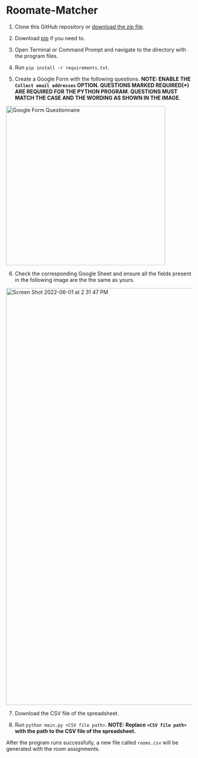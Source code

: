 # Roomate-Matcher

1. Clone this GitHub repository or [download the zip file](https://github.com/akhil-datla/Roommate-Matcher/archive/refs/heads/main.zip).

2. Download [pip](https://pip.pypa.io/en/stable/installation/) if you need to.

3. Open Terminal or Command Prompt and navigate to the directory with the program files. 

4. Run `pip install -r requirements.txt`.

5. Create a Google Form with the following questions. **NOTE: ENABLE THE `Collect email addresses` OPTION. QUESTIONS MARKED REQUIRED(*) ARE REQUIRED FOR THE PYTHON PROGRAM. QUESTIONS MUST MATCH THE CASE AND THE WORDING AS SHOWN IN THE IMAGE.**

<img width="430" alt="Google Form Questionnaire" src="https://user-images.githubusercontent.com/66145155/171505113-8369ce68-fcdd-4066-92b7-139e056b36aa.png">

6. Check the corresponding Google Sheet and ensure all the fields present in the following image are the the same as yours.

<img width="1126" alt="Screen Shot 2022-06-01 at 2 31 47 PM" src="https://user-images.githubusercontent.com/66145155/171505374-3c4b0403-4e09-43de-8d95-c46dcfc78acf.png">

7. Download the CSV file of the spreadsheet.

8. Run `python main.py <CSV file path>`. **NOTE: Replace `<CSV file path>` with the path to the CSV file of the spreadsheet.**

After the program runs successfully, a new file called `rooms.csv` will be generated with the room assignments.

